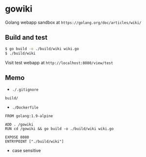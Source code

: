 # gowiki

Golang webapp sandbox at `https://golang.org/doc/articles/wiki/`

## Build and test
```Bash
$ go build -o ./build/wiki wiki.go
$ ./build/wiki
```
Visit test webapp at `http://localhost:8080/view/test`

## Memo

- `./.gitignore`
```
build/
```
- `./Dockerfile`
```
FROM golang:1.9-alpine

ADD . /gowiki
RUN cd /gowiki && go build -o ./build/wiki wiki.go

EXPOSE 8080
ENTRYPOINT ["./build/wiki"]
```
- case sensitive

